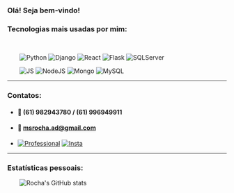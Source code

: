### Olá! Seja bem-vindo!

### Tecnologias mais usadas por mim:
<br><div style="display: inline_block">
&emsp;&emsp;<img alingn="center" alt="Python" src="https://img.shields.io/badge/Python-3776AB?style=for-the-badge&logo=python&logoColor=white"/>
<img alingn="center" alt="Django" src="https://img.shields.io/badge/Django-092E20?style=for-the-badge&logo=django&logoColor=white"/>
<img alingn="center" alt="React" src="https://img.shields.io/badge/React-20232A?style=for-the-badge&logo=react&logoColor=61DAFB"/>
<img alingn="center" alt="Flask" src="https://img.shields.io/badge/Flask-000000?style=for-the-badge&logo=flask&logoColor=white"/>
<img alingn="center" alt="SQLServer" src="https://img.shields.io/badge/PostgreSQL-316192?style=for-the-badge&logo=postgresql&logoColor=white"/>




  
&emsp;&emsp;<img alingn="center" alt="JS" src="https://img.shields.io/badge/JavaScript-F7DF1E?style=for-the-badge&logo=javascript&logoColor=black"/>
<img alingn="center" alt="NodeJS" src="https://img.shields.io/badge/Node.js-43853D?style=for-the-badge&logo=node.js&logoColor=white"/>
<img alingn="center" alt="Mongo" src="https://img.shields.io/badge/MongoDB-4EA94B?style=for-the-badge&logo=mongodb&logoColor=white"/>
<img alingn="center" alt="MySQL" src="https://img.shields.io/badge/MySQL-00000F?style=for-the-badge&logo=mysql&logoColor=white"/>
</div>

----

### Contatos:
* #### 📱 (61) 982943780 / (61) 996949911

* #### 📨 msrocha.ad@gmail.com

* [![Professional](https://img.shields.io/badge/LinkedIn-0077B5?style=for-the-badge&logo=linkedin&logoColor=white)](https://www.linkedin.com/in/mateus-rocha-617095169/)
[![Insta](https://img.shields.io/badge/Instagram-E4405F?style=for-the-badge&logo=instagram&logoColor=white)](https://instagram.com/rochamateeus)


----

### Estatísticas pessoais:

&emsp;&emsp;![Rocha's GitHub stats](https://github-readme-stats.vercel.app/api?username=rochams&show_icons=true&theme=dark)

